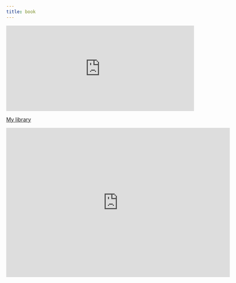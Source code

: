 ```yaml
---
title: book
---
```


<iframe width="100%" height="229.09375" frameborder="0"
  src="https://observablehq.com/embed/848f5845999e65c7@107?cells=cal&api_key=5dea77acce910bf972dd1e90306e84307b2a9ac6"></iframe>

[My library](https://www.goodreads.com/user_challenges/53817757)

<iframe sandbox id="the_iframe" src="https://goodreads.com/widgets/user_update_widget?height=400&num_updates=5&user=177439549&width=600" width="600" height="400" frameborder="0"></iframe>

